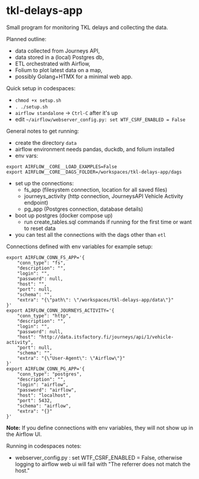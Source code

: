 # tkl-delays-app

Small program for monitoring TKL delays and collecting the data.

Planned outline:
- data collected from Journeys API,
- data stored in a (local) Postgres db,
- ETL orchestrated with Airflow,
- Folium to plot latest data on a map,
- possibly Golang+HTMX for a minimal web app.

Quick setup in codespaces:
- `chmod +x setup.sh`
- `. ./setup.sh`
- `airflow standalone` -> `Ctrl-C` after it's up
- edit `~/airflow/webserver_config.py: set WTF_CSRF_ENABLED = False`

General notes to get running:
- create the directory `data`
- airflow environment needs pandas, duckdb, and folium installed
- env vars:
```
export AIRFLOW__CORE__LOAD_EXAMPLES=False
export AIRFLOW__CORE__DAGS_FOLDER=/workspaces/tkl-delays-app/dags
```
- set up the connections:
    - fs_app (filesystem connection, location for all saved files)
    - journeys_activity (http connection, JourneysAPI Vehicle Activity endpoint)
    - pg_app (Postgres connection, database details)
- boot up postgres (docker compose up)
    - run create_tables.sql commands if running for the first time or want to reset data
- you can test all the connections with the dags other than `etl`

Connections defined with env variables for example setup:
```
export AIRFLOW_CONN_FS_APP='{
    "conn_type": "fs",
    "description": "",
    "login": "",
    "password": null,
    "host": "",
    "port": null,
    "schema": "",
    "extra": "{\"path\": \"/workspaces/tkl-delays-app/data\"}"
}'
export AIRFLOW_CONN_JOURNEYS_ACTIVITY='{
    "conn_type": "http",
    "description": "",
    "login": "",
    "password": null,
    "host": "http://data.itsfactory.fi/journeys/api/1/vehicle-activity",
    "port": null,
    "schema": "",
    "extra": "{\"User-Agent\": \"Airflow\"}"
}'
export AIRFLOW_CONN_PG_APP='{
    "conn_type": "postgres",
    "description": "",
    "login": "airflow",
    "password": "airflow",
    "host": "localhost",
    "port": 5432,
    "schema": "airflow",
    "extra": "{}"
}'
```
**Note:** If you define connections with env variables, they will not show up in the Airflow UI.

Running in codespaces notes:
- webserver_config.py : set WTF_CSRF_ENABLED = False, otherwise logging to airflow web ui will fail with "The referrer does not match the host."
